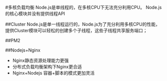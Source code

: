 #多核负载均衡
Node.js是单线程的，在多核CPU下无法充分利用CPU。
Node.js的核心模块并没有提供线程API


##Cluster
Node.js是单一线程运行的，Node.js为了充分利用多核CPU的性能，提供Cluster模块可以轻松的创建多个子线程，这些子线程共享服务端口；


##PM2


##Nodejs+Nginx
+ Nginx静态资源处理能力更强
+ 分布式负载均衡架构下Nginx更合适
+ Nginx+Nodejs 容器+脚本的模式更加灵活